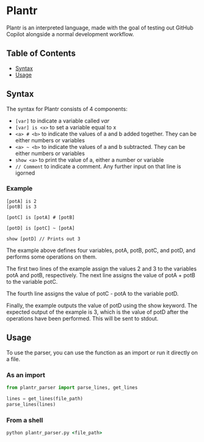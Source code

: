 # Plantr

Plantr is an interpreted language, made with the goal of testing out GitHub Copilot alongside a normal development workflow.

## Table of Contents

- [Syntax](#Syntax)
- [Usage](#Usage)

## Syntax
The syntax for Plantr consists of 4 components:
- ```[var]``` to indicate a variable called *var*
- ```[var] is <x>``` to set a variable equal to x
- ```<a> # <b>``` to indicate the values of a and b added together. They can be either numbers or variables
- ```<a> ~ <b>``` to indicate the values of a and b subtracted. They can be either numbers or variables
- ```show <a>``` to print the value of a, either a number or variable
- ```// Comment``` to indicate a comment. Any further input on that line is igorned


### Example
```
[potA] is 2
[potB] is 3

[potC] is [potA] # [potB]

[potD] is [potC] ~ [potA]

show [potD] // Prints out 3
```

The example above defines four variables, potA, potB, potC, and potD, and performs some operations on them.

The first two lines of the example assign the values 2 and 3 to the variables potA and potB, respectively. The next line assigns the value of potA + potB to the variable potC.

The fourth line assigns the value of potC - potA to the variable potD.

Finally, the example outputs the value of potD using the show keyword. The expected output of the example is 3, which is the value of potD after the operations have been performed. This will be sent to stdout.

## Usage

To use the parser, you can use the function as an import or run it directly on a file.

### As an import
```python
from plantr_parser import parse_lines, get_lines

lines = get_lines(file_path)
parse_lines(lines)
```

### From a shell
```cmd
python plantr_parser.py <file_path>
```

